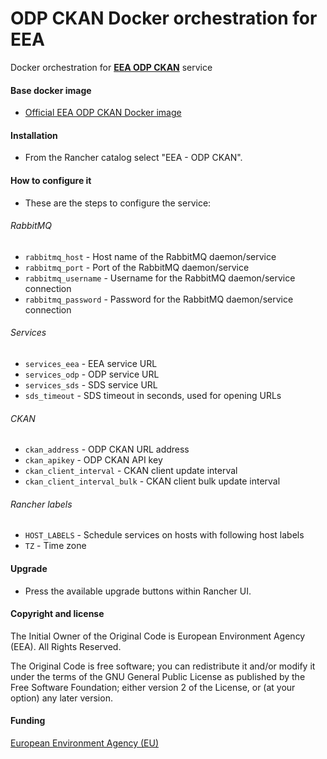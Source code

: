 # ODP CKAN Docker orchestration for EEA

Docker orchestration for [**EEA ODP CKAN**](https://github.com/eea/eea.odpckan) service

#### Base docker image

 - [Official EEA ODP CKAN Docker image](https://hub.docker.com/r/eeacms/odpckan/)

#### Installation

 - From the Rancher catalog select "EEA - ODP CKAN".

#### How to configure it

 - These are the steps to configure the service:

###### RabbitMQ
- `rabbitmq_host` - Host name of the RabbitMQ daemon/service
- `rabbitmq_port` - Port of the RabbitMQ daemon/service
- `rabbitmq_username` - Username for the RabbitMQ daemon/service connection
- `rabbitmq_password` - Password for the RabbitMQ daemon/service connection

###### Services
- `services_eea` - EEA service URL
- `services_odp` - ODP service URL
- `services_sds` - SDS service URL
- `sds_timeout` - SDS timeout in seconds, used for opening URLs

###### CKAN
- `ckan_address` - ODP CKAN URL address
- `ckan_apikey` - ODP CKAN API key
- `ckan_client_interval` - CKAN client update interval
- `ckan_client_interval_bulk` - CKAN client bulk update interval

###### Rancher labels
- `HOST_LABELS` - Schedule services on hosts with following host labels
- `TZ` - Time zone

#### Upgrade

 - Press the available upgrade buttons within Rancher UI.
 
#### Copyright and license

The Initial Owner of the Original Code is European Environment Agency (EEA).
All Rights Reserved.

The Original Code is free software;
you can redistribute it and/or modify it under the terms of the GNU
General Public License as published by the Free Software Foundation;
either version 2 of the License, or (at your option) any later
version.

#### Funding

[European Environment Agency (EU)](http://eea.europa.eu)

